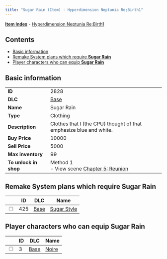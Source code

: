 ```yaml
---
title: "Sugar Rain (Item) - Hyperdimension Neptunia Re;Birth1"
---
```


[**Item Index**](/neptunia/rb1/item/index.html) - [Hyperdimension Neptunia Re;Birth1](/neptunia/rb1)

## Contents

- [Basic information](#basic-information)
- [Remake System plans which require **Sugar Rain**](#remake-system-plans-which-require-sugar-rain)
- [Player characters who can equip **Sugar Rain**](#player-characters-who-can-equip-sugar-rain)

## Basic information

|   |   |
| -- | -- |
| **ID** | 2828 |
| **DLC** | [Base](/neptunia/rb1/dlc/1-base.html) |
| **Name** | Sugar Rain |
| **Type** | Clothing |
| **Description** | Clothes that I (the CPU) thought of that emphasize blue and white. |
| **Buy Price** | 10000 |
| **Sell Price** | 5000 |
| **Max inventory** | 99 |
| **To unlock in shop** | Method 1<br />- View scene [Chapter 5: Reunion](/neptunia/rb1/scene/1-503-chapter-5-reunion.html) |


## Remake System plans which require **Sugar Rain**

|    | ID | DLC | Name |
| -- | -- | --- | ---- |
| <input type="checkbox" id="rb1-quest-1-425" class="trackbox" /> | 425 | [Base](/neptunia/rb1/dlc/1-base.html) | [Sugar Style](/neptunia/rb1/quest/1-425-sugar-style.html) |


## Player characters who can equip **Sugar Rain**

|    | ID | DLC | Name |
| -- | -- | --- | ---- |
| <input type="checkbox" id="rb1-player-1-3" class="trackbox" /> | 3 | [Base](/neptunia/rb1/dlc/1-base.html) | [Noire](/neptunia/rb1/player/1-3-noire.html) |
